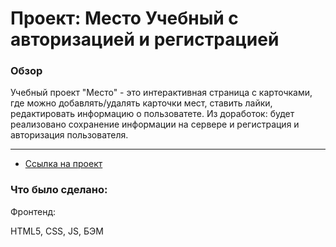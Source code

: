 # Проект: Место Учебный с авторизацией и регистрацией

### Обзор
Учебный проект "Место" - это интерактивная страница с карточками, где можно добавлять/удалять карточки мест, ставить лайки, редактировать информацию о пользоватете. Из доработок: будет реализовано сохранение информации на сервере и регистрация и авторизация пользователя.

***

* [Ссылка на проект](https://avetkovskaya.github.io/mesto/)

### Что было сделано:
Фронтенд:

HTML5, CSS, JS,
БЭМ

